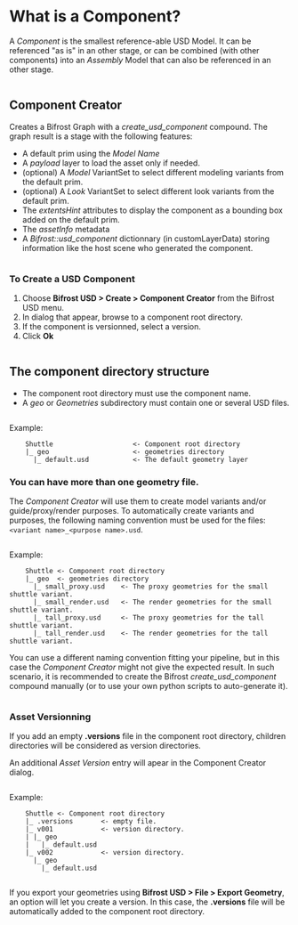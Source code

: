 # What is a Component?
A _Component_ is the smallest reference-able USD Model. It can be referenced "as is" in an other stage, or can be combined (with other components) into an _Assembly_ Model that can also be referenced in an other stage.
```

```
## Component Creator
Creates a Bifrost Graph with a _create_usd_component_ compound. The graph result is a stage with the following features:
- A default prim using the _Model Name_
- A _payload_ layer to load the asset only if needed.
- (optional) A _Model_ VariantSet to select different modeling variants from the default prim.
- (optional) A _Look_ VariantSet to select different look variants from the default prim.
- The _extentsHint_ attributes to display the component as a bounding box added on the default prim.
- The _assetInfo_ metadata
- A _Bifrost::usd_component_ dictionnary (in customLayerData) storing information like the host scene who generated the component.

```

```
### To Create a USD Component
1. Choose **Bifrost USD > Create > Component Creator** from the Bifrost USD menu.
2. In dialog that appear, browse to a component root directory.
3. If the component is versionned, select a version.
4. Click **Ok**
```

```
## The component directory structure
* The component root directory must use the component name.
* A *geo* or *Geometries* subdirectory must contain one or several USD files.
```

```
Example:
```
	Shuttle                    <- Component root directory
	|_ geo                     <- geometries directory
	  |_ default.usd           <- The default geometry layer

```
### You can have more than one geometry file.

The _Component Creator_ will use them to create model variants and/or guide/proxy/render purposes.
To automatically create variants and purposes, the following naming convention must be used for the files:
   `<variant name>_<purpose name>.usd`.
```

```
Example:
```
	Shuttle <- Component root directory
	|_ geo  <- geometries directory
	  |_ small_proxy.usd    <- The proxy geometries for the small shuttle variant.
	  |_ small_render.usd   <- The render geometries for the small shuttle variant.
	  |_ tall_proxy.usd     <- The proxy geometries for the tall shuttle variant.
	  |_ tall_render.usd    <- The render geometries for the tall shuttle variant.

```
You can use a different naming convention fitting your pipeline, but in this case the _Component Creator_ might
not give the expected result. In such scenario, it is recommended to create the Bifrost _create_usd_component_ compound manually (or to use your own python scripts to auto-generate it).
```

```
### Asset Versionning
If you add an empty **.versions** file in the component root directory, children directories will be considered 
as version directories. 
    
An additional *Asset Version* entry will apear in the Component Creator dialog.
```

```
Example:
```
	Shuttle <- Component root directory
	|_ .versions       <- empty file.
	|_ v001            <- version directory.
	| |_ geo
	|   |_ default.usd
	|_ v002            <- version directory.
	  |_ geo
	    |_ default.usd
	    
```
If you export your geometries using **Bifrost USD > File > Export Geometry**, an option will let you create a version. In this case, the **.versions** file will be automatically added to the component root directory.
